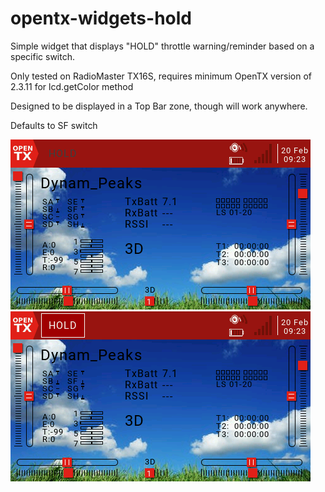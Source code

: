 # opentx-widgets-hold

Simple widget that displays "HOLD" throttle warning/reminder based on a specific switch.

Only tested on RadioMaster TX16S, requires minimum OpenTX version of 2.3.11 for lcd.getColor method

Designed to be displayed in a Top Bar zone, though will work anywhere.

Defaults to SF switch

![ScreenShot](tx-throttle-hold-off.png)
![ScreenShot](tx-throttle-hold.png)